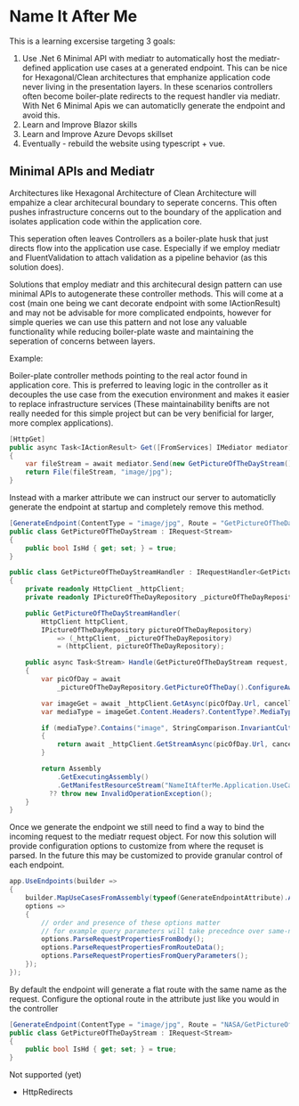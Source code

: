 # Name It After Me

This is a learning excersise targeting 3 goals:
1. Use .Net 6 Minimal API with mediatr to automatically host the mediatr-defined application use cases at a generated endpoint. This can be nice for Hexagonal/Clean architectures that emphanize application code never living in the presentation layers. In these scenarios controllers often become boiler-plate redirects to the request handler via mediatr. With Net 6 Minimal Apis we can automaticlly generate the endpoint and avoid this.
2. Learn and Improve Blazor skills
3. Learn and Improve Azure Devops skillset
5. Eventually - rebuild the website using typescript + vue.


## Minimal APIs and Mediatr

Architectures like Hexagonal Architecture of Clean Architecture will empahize a clear architecural boundary to seperate concerns. This often pushes infrastructure concerns out to the boundary of the application and isolates application code within the application core.

This seperation often leaves Controllers as a boiler-plate husk that just directs flow into the application use case. Especially if we employ mediatr and FluentValidation to attach validation as a pipeline behavior (as this solution does).

Solutions that employ mediatr and this architecural design pattern can use minimal APIs to autogenerate these controller methods. This will come at a cost (main one being we cant decorate endpoint with some IActionResult) and may not be advisable for more complicated endpoints, however for simple queries we can use this pattern and not lose any valuable functionality while reducing boiler-plate waste and maintaining the seperation of concerns between layers.


Example:

Boiler-plate controller methods pointing to the real actor found in application core. This is preferred to leaving logic in the controller as it decouples the use case from the execution environment and makes it easier to replace infrastructure services (These maintainability benifts are not really needed for this simple project but can be very benificial for larger, more complex applications). 
```cs
[HttpGet]
public async Task<IActionResult> Get([FromServices] IMediator mediator)
{
    var fileStream = await mediator.Send(new GetPictureOfTheDayStream());
    return File(fileStream, "image/jpg");
}
```

Instead with a marker attribute we can instruct our server to automaticlly generate the endpoint at startup and completely remove this method.
```cs
[GenerateEndpoint(ContentType = "image/jpg", Route = "GetPictureOfTheDay/{isHd}")]
public class GetPictureOfTheDayStream : IRequest<Stream>
{
    public bool IsHd { get; set; } = true;
}

public class GetPictureOfTheDayStreamHandler : IRequestHandler<GetPictureOfTheDayStream, Stream>
{
    private readonly HttpClient _httpClient;
    private readonly IPictureOfTheDayRepository _pictureOfTheDayRepository;

    public GetPictureOfTheDayStreamHandler(
        HttpClient httpClient,
        IPictureOfTheDayRepository pictureOfTheDayRepository)
            => (_httpClient, _pictureOfTheDayRepository)
            = (httpClient, pictureOfTheDayRepository);

    public async Task<Stream> Handle(GetPictureOfTheDayStream request, CancellationToken cancellationToken)
    {
        var picOfDay = await
            _pictureOfTheDayRepository.GetPictureOfTheDay().ConfigureAwait(false);

        var imageGet = await _httpClient.GetAsync(picOfDay.Url, cancellationToken).ConfigureAwait(false);
        var mediaType = imageGet.Content.Headers?.ContentType?.MediaType;

        if (mediaType?.Contains("image", StringComparison.InvariantCultureIgnoreCase) == true)
        {
            return await _httpClient.GetStreamAsync(picOfDay.Url, cancellationToken).ConfigureAwait(false);
        }

        return Assembly
            .GetExecutingAssembly()
            .GetManifestResourceStream("NameItAfterMe.Application.UseCases.PictureOfTheDay.BaseBackground.jpg")
          ?? throw new InvalidOperationException();
    }
}
```

Once we generate the endpoint we still need to find a way to bind the incoming request to the mediatr request object. For now this solution will provide configuration options to customize from where the requset is parsed. In the future this may be customized to provide granular control of each endpoint.

```cs
app.UseEndpoints(builder =>
{
    builder.MapUseCasesFromAssembly(typeof(GenerateEndpointAttribute).Assembly,
    options =>
    {
        // order and presence of these options matter
        // for example query parameters will take precednce over same-name parameters found in the request body.
        options.ParseRequestPropertiesFromBody();
        options.ParseRequestPropertiesFromRouteData();
        options.ParseRequestPropertiesFromQueryParameters();
    });
});
```

By default the endpoint will generate a flat route with the same name as the request. Configure the optional route in the attribute just like you would in the controller

```cs
[GenerateEndpoint(ContentType = "image/jpg", Route = "NASA/GetPictureOfTheDay/{isHd}")]
public class GetPictureOfTheDayStream : IRequest<Stream>
{
    public bool IsHd { get; set; } = true;
}
```

Not supported (yet)
- HttpRedirects